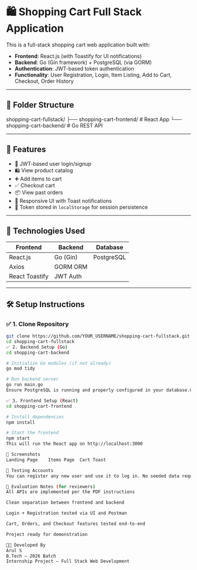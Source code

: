 # 🛍️ Shopping Cart Full Stack Application

This is a full-stack shopping cart web application built with:

- **Frontend**: React.js (with Toastify for UI notifications)
- **Backend**: Go (Gin framework) + PostgreSQL (via GORM)
- **Authentication**: JWT-based token authentication
- **Functionality**: User Registration, Login, Item Listing, Add to Cart, Checkout, Order History

---

## 📁 Folder Structure

shopping-cart-fullstack/
├── shopping-cart-frontend/ # React App
└── shopping-cart-backend/ # Go REST API

---

## 🚀 Features

- 🔐 JWT-based user login/signup
- 🛍 View product catalog
- ➕ Add items to cart
- ✅ Checkout cart
- 📦 View past orders
- 🎨 Responsive UI with Toast notifications
- 💾 Token stored in `localStorage` for session persistence

---

## 🔧 Technologies Used

| Frontend        | Backend        | Database     |
|----------------|----------------|--------------|
| React.js        | Go (Gin)       | PostgreSQL   |
| Axios           | GORM ORM       |              |
| React Toastify  | JWT Auth       |              |

---

## 🛠️ Setup Instructions

### ✅ 1. Clone Repository

```bash
git clone https://github.com/YOUR_USERNAME/shopping-cart-fullstack.git
cd shopping-cart-fullstack
✅ 2. Backend Setup (Go)
cd shopping-cart-backend

# Initialize Go modules (if not already)
go mod tidy

# Run backend server
go run main.go
Ensure PostgreSQL is running and properly configured in your database.Connect() logic.

✅ 3. Frontend Setup (React)
cd shopping-cart-frontend

# Install dependencies
npm install

# Start the frontend
npm start
This will run the React app on http://localhost:3000

📸 Screenshots
Landing Page	Items Page	Cart Toast

🧪 Testing Accounts
You can register any new user and use it to log in. No seeded data required.

📄 Evaluation Notes (for reviewers)
All APIs are implemented per the PDF instructions

Clean separation between frontend and backend

Login + Registration tested via UI and Postman

Cart, Orders, and Checkout features tested end-to-end

Project ready for demonstration

👨‍💻 Developed By
Arul S
B.Tech – 2026 Batch
Internship Project – Full Stack Web Development

